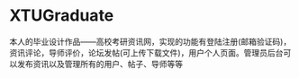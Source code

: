 # XTUGraduate
本人的毕业设计作品——高校考研资讯网，实现的功能有登陆注册(邮箱验证码)，资讯评论，导师评价，论坛发帖(可上传下载文件)，用户个人页面。管理员后台可以发布资讯以及管理所有的用户、帖子、导师等等
